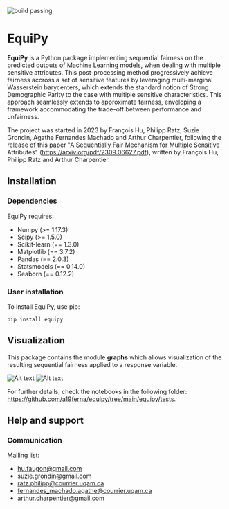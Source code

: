![build passing](https://github.com/phi-ra/equnabc/actions/workflows/build-package.yml/badge.svg)

# EquiPy

**EquiPy** is a Python package implementing sequential fairness on the predicted outputs of Machine Learning models, when dealing with multiple sensitive attributes. This post-processing method progressively achieve fairness accross a set of sensitive features by leveraging multi-marginal Wasserstein barycenters, which extends the standard notion of Strong Demographic Parity to the case with multiple sensitive characteristics. This approach seamlessly extends
to approximate fairness, enveloping a framework accommodating the trade-off between performance and unfairness.

The project was started in 2023 by François Hu, Philipp Ratz, Suzie Grondin, Agathe Fernandes Machado and Arthur Charpentier, following the release of this paper "A Sequentially Fair Mechanism for Multiple Sensitive Attributes" (https://arxiv.org/pdf/2309.06627.pdf), written by François Hu, Philipp Ratz and Arthur Charpentier.  

## Installation

### Dependencies

EquiPy requires:
* Numpy (>= 1.17.3)
* Scipy (>= 1.5.0)
* Scikit-learn (== 1.3.0)
* Matplotlib (== 3.7.2)
* Pandas (== 2.0.3)
* Statsmodels (== 0.14.0)
* Seaborn (== 0.12.2)

### User installation

To install EquiPy, use pip:

```console
pip install equipy
```

## Visualization

This package contains the module **graphs** which allows visualization of the resulting sequential fairness applied to a response variable.

![Alt text](https://github.com/a19ferna/equipy/blob/main/examples/arrow_plot.png)
![Alt text](https://github.com/a19ferna/equipy/blob/main/examples/waterfall_plot.png)

For further details, check the notebooks in the following folder: https://github.com/a19ferna/equipy/tree/main/equipy/tests. 

## Help and support

### Communication

Mailing list:
* hu.faugon@gmail.com
* suzie.grondin@gmail.com
* ratz.philipp@courrier.uqam.ca
* fernandes_machado.agathe@courrier.uqam.ca
* arthur.charpentier@gmail.com



